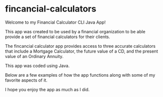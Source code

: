 # fincancial-calculators

Welcome to my Financial Calculator CLI Java App!

This app was created to be used by a financial organization to be able provide a set of financial calculators for their clients.

The fincancial calculator app provides access to three accurate calculators that include a Mortgage Calculator, the future value of a CD,
and the present value of an Ordinary Annuity.

This app was coded using Java. 

Below are a few examples of how the app functions along with some of my favorite aspects of it.

I hope you enjoy the app as much as I did.

